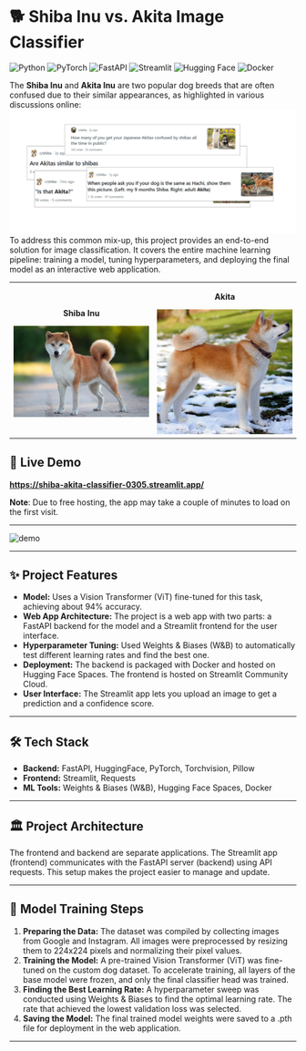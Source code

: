# 🐕 Shiba Inu vs. Akita Image Classifier

![Python](https://img.shields.io/badge/Python-3.9-blue.svg)
![PyTorch](https://img.shields.io/badge/PyTorch-2.0-orange.svg)
![FastAPI](https://img.shields.io/badge/FastAPI-0.95-green.svg)
![Streamlit](https://img.shields.io/badge/Streamlit-1.25-red.svg)
![Hugging Face](https://img.shields.io/badge/%F0%9F%A4%97%20Hugging%20Face-Spaces-yellow.svg)
![Docker](https://img.shields.io/badge/Docker-24.0-blue.svg)

The **Shiba Inu** and **Akita Inu** are two popular dog breeds that are often confused due to their similar appearances, as highlighted in various discussions online:
![reddit](/asset/reddit.png)
To address this common mix-up, this project provides an end-to-end solution for image classification. It covers the entire machine learning pipeline: training a model, tuning hyperparameters, and deploying the final model as an interactive web application.
<table align="center">
  <tr>
    <td align="center">
      <p><b>Shiba Inu</b></p>
      <img src="/asset/shiba.jpg" alt="Shiba Inu" width="300">
    </td>
    <td align="center">
      <p><b>Akita</b></p>
      <img src="/asset/akita.webp" alt="Akita" width="300">
    </td>
  </tr>
</table>

## 🚀 Live Demo
**https://shiba-akita-classifier-0305.streamlit.app/**

**Note**: Due to free hosting, the app may take a couple of minutes to load on the first visit.
 



---
![demo](/asset/demo.gif)

---
## ✨ Project Features

* **Model:** Uses a Vision Transformer (ViT) fine-tuned for this task, achieving about 94% accuracy.
* **Web App Architecture:** The project is a web app with two parts: a FastAPI backend for the model and a Streamlit frontend for the user interface.
* **Hyperparameter Tuning:** Used Weights & Biases (W&B) to automatically test different learning rates and find the best one.
* **Deployment:** The backend is packaged with Docker and hosted on Hugging Face Spaces. The frontend is hosted on Streamlit Community Cloud.
* **User Interface:** The Streamlit app lets you upload an image to get a prediction and a confidence score.

---

## 🛠️ Tech Stack

* **Backend:** FastAPI, HuggingFace, PyTorch, Torchvision, Pillow
* **Frontend:** Streamlit, Requests
* **ML Tools:** Weights & Biases (W&B), Hugging Face Spaces, Docker

---

## 🏛️ Project Architecture

The frontend and backend are separate applications. The Streamlit app (frontend) communicates with the FastAPI server (backend) using API requests. This setup makes the project easier to manage and update.

---

## 🧠 Model Training Steps

1.  **Preparing the Data:** The dataset was compiled by collecting images from Google and Instagram. All images were preprocessed by resizing them to 224x224 pixels and normalizing their pixel values.
2.  **Training the Model:** A pre-trained Vision Transformer (ViT) was fine-tuned on the custom dog dataset. To accelerate training, all layers of the base model were frozen, and only the final classifier head was trained.
3.  **Finding the Best Learning Rate:** A hyperparameter sweep was conducted using Weights & Biases to find the optimal learning rate. The rate that achieved the lowest validation loss was selected.
5.  **Saving the Model:** The final trained model weights were saved to a .pth file for deployment in the web application.

---

